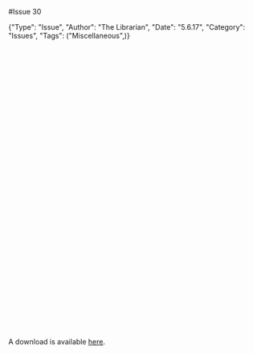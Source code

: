 #Issue 30

{"Type": "Issue", "Author": "The Librarian", "Date": "5.6.17", "Category": "Issues", "Tags": ("Miscellaneous",)}

<div data-configid="29335911/50971198" style="width:100%; height:565px;" class="issuuembed"></div><script type="text/javascript" src="https://e.issuu.com/embed.js" async="true"></script>

A download is available <a href="https://librarian.cf/i/30.pdf">here</a>.
